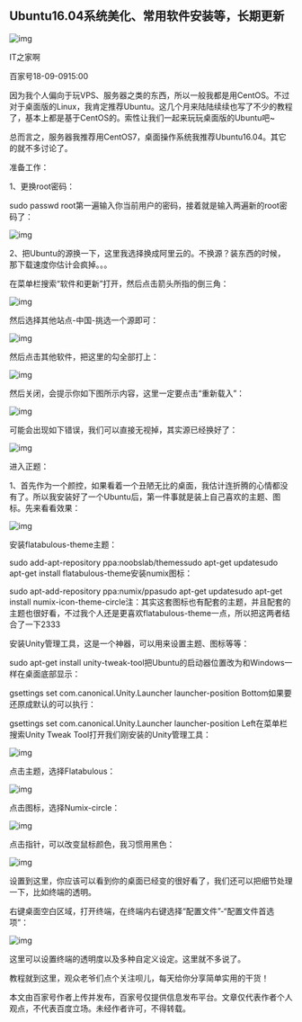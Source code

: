 ## Ubuntu16.04系统美化、常用软件安装等，长期更新

![img](https://timg01.bdimg.com/timg?pacompress&imgtype=1&sec=1439619614&autorotate=1&di=a1b52896db06f6e691a25a2aa0bfc5bb&quality=100&size=b1083_10024&cut_x=515&cut_y=0&cut_w=1083&cut_h=1083&src=http%3A%2F%2Fpic.rmb.bdstatic.com%2F9d3dfb3467ad9c6295e7a702f143ded0.jpeg)

IT之家啊

百家号18-09-0915:00

因为我个人偏向于玩VPS、服务器之类的东西，所以一般我都是用CentOS。不过对于桌面版的Linux，我肯定推荐Ubuntu。这几个月来陆陆续续也写了不少的教程了，基本上都是基于CentOS的。索性让我们一起来玩玩桌面版的Ubuntu吧~

总而言之，服务器我推荐用CentOS7，桌面操作系统我推荐Ubuntu16.04。其它的就不多讨论了。

准备工作：

1、更换root密码：

sudo passwd root第一遍输入你当前用户的密码，接着就是输入两遍新的root密码了：

![img](https://ss1.baidu.com/6ONXsjip0QIZ8tyhnq/it/u=3967372747,2292770178&fm=173&app=25&f=JPEG?w=640&h=353&s=A0D237C35AE4956C085CB9070000F0C2)



2、把Ubuntu的源换一下，这里我选择换成阿里云的。不换源？装东西的时候，那下载速度你估计会疯掉。。。

在菜单栏搜索“软件和更新”打开，然后点击箭头所指的倒三角：

![img](https://ss0.baidu.com/6ONWsjip0QIZ8tyhnq/it/u=1056360444,770667422&fm=173&app=25&f=JPEG?w=640&h=472&s=6198E13B7D6E740D14F4C0DA010080B2)



然后选择其他站点-中国-挑选一个源即可：

![img](https://ss1.baidu.com/6ONXsjip0QIZ8tyhnq/it/u=823912639,998892249&fm=173&app=25&f=JPEG?w=614&h=411&s=E988F113302C550D5A5CE4D20100A0B1)



然后点击其他软件，把这里的勾全部打上：

![img](https://ss0.baidu.com/6ONWsjip0QIZ8tyhnq/it/u=1465199688,3960508005&fm=173&app=25&f=JPEG?w=640&h=468&s=E188D11B148E44EC385DA0D90100D0B3)



然后关闭，会提示你如下图所示内容，这里一定要点击“重新载入”：

![img](https://ss2.baidu.com/6ONYsjip0QIZ8tyhnq/it/u=3468107957,3092756509&fm=173&app=25&f=JPEG?w=640&h=242&s=BD98C11304F8B42956E945DA000080B2)



可能会出现如下错误，我们可以直接无视掉，其实源已经换好了：

![img](https://ss0.baidu.com/6ONWsjip0QIZ8tyhnq/it/u=3513883500,674862781&fm=173&app=25&f=JPEG?w=325&h=258&s=BD90CB1366EE5F0D0C5DF0CF000050B1)



进入正题：

1、首先作为一个颜控，如果看着一个丑陋无比的桌面，我估计连折腾的心情都没有了。所以我安装好了一个Ubuntu后，第一件事就是装上自己喜欢的主题、图标。先来看看效果：

![img](https://ss2.baidu.com/6ONYsjip0QIZ8tyhnq/it/u=1107841640,561251864&fm=173&app=25&f=JPEG?w=640&h=424&s=9AA26581485731C04E24089103003092)



安装flatabulous-theme主题：

sudo add-apt-repository ppa:noobslab/themessudo apt-get updatesudo apt-get install flatabulous-theme安装numix图标：

sudo apt-add-repository ppa:numix/ppasudo apt-get updatesudo apt-get install numix-icon-theme-circle注：其实这套图标也有配套的主题，并且配套的主题也很好看，不过我个人还是更喜欢flatabulous-theme一点，所以把这两者结合了一下2333

安装Unity管理工具，这是一个神器，可以用来设置主题、图标等等：

sudo apt-get install unity-tweak-tool把Ubuntu的启动器位置改为和Windows一样在桌面底部显示：

gsettings set com.canonical.Unity.Launcher launcher-position Bottom如果要还原成默认的可以执行：

gsettings set com.canonical.Unity.Launcher launcher-position Left在菜单栏搜索Unity Tweak Tool打开我们刚安装的Unity管理工具：

![img](https://ss2.baidu.com/6ONYsjip0QIZ8tyhnq/it/u=3153974816,2821044960&fm=173&app=25&f=JPEG?w=640&h=547&s=BD90C813D583414B58E5B0DA000080B3)



点击主题，选择Flatabulous：

![img](https://ss0.baidu.com/6ONWsjip0QIZ8tyhnq/it/u=3374486751,2069824847&fm=173&app=25&f=JPEG?w=640&h=248&s=EB98C10B44D8D02D58D990CB0100D0B3)



点击图标，选择Numix-circle：

![img](https://ss1.baidu.com/6ONXsjip0QIZ8tyhnq/it/u=230503243,3302473771&fm=173&app=25&f=JPEG?w=640&h=516&s=25186433452A452818F8EDD3000080B1)



点击指针，可以改变鼠标颜色，我习惯用黑色：

![img](https://ss1.baidu.com/6ONXsjip0QIZ8tyhnq/it/u=3016557088,3692739915&fm=173&app=25&f=JPEG?w=640&h=273&s=E598C13B26DA86294E5198CE0000C0B3)



设置到这里，你应该可以看到你的桌面已经变的很好看了，我们还可以把细节处理一下，比如终端的透明。

右键桌面空白区域，打开终端，在终端内右键选择“配置文件”-“配置文件首选项”：

![img](https://ss2.baidu.com/6ONYsjip0QIZ8tyhnq/it/u=1226190671,2273546380&fm=173&app=25&f=JPEG?w=640&h=541&s=ED88E11B5E7971884E5501DE010080B3)



这里可以设置终端的透明度以及多种自定义设定。这里就不多说了。

教程就到这里，观众老爷们点个关注呗儿，每天给你分享简单实用的干货！

本文由百家号作者上传并发布，百家号仅提供信息发布平台。文章仅代表作者个人观点，不代表百度立场。未经作者许可，不得转载。